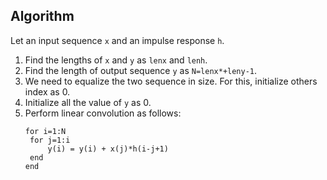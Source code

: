 ## Algorithm
Let an input sequence `x` and an impulse response `h`.
1. Find the lengths of `x` and `y` as `lenx` and `lenh`.
2. Find the length of output sequence `y` as `N=lenx*+leny-1`.
3. We need to equalize the two sequence in size. For this, initialize others index as 0.
4. Initialize all the value of `y` as 0.
5. Perform linear convolution as follows:
   ```
   for i=1:N
   	for j=1:i
   		y(i) = y(i) + x(j)*h(i-j+1)
   	end
   end
   ```
